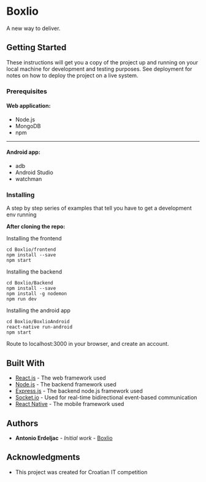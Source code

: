 # Boxlio

A new way to deliver.

## Getting Started

These instructions will get you a copy of the project up and running on your local machine for development and testing purposes. See deployment for notes on how to deploy the project on a live system.

### Prerequisites
#### Web application:
* Node.js
* MongoDB
* npm

----

#### Android app:
* adb
* Android Studio
* watchman

### Installing

A step by step series of examples that tell you have to get a development env running

**After cloning the repo:**

Installing the frontend

```
cd Boxlio/frontend
npm install --save
npm start
```

Installing the backend

```
cd Boxlio/Backend
npm install --save
npm install -g nodemon
npm run dev
```

Installing the android app

```
cd Boxlio/BoxlioAndroid
react-native run-android
npm start
```

Route to localhost:3000 in your browser, and create an account.

## Built With

* [React.js](https://reactjs.org/) - The web framework used
* [Node.js](https://nodejs.org/en/) - The backend framework used
* [Express.js](https://expressjs.com/) - The backend node.js framework used
* [Socket.io](https://socket.io/) - Used for real-time bidirectional event-based communication
* [React Native](https://facebook.github.io/react-native/) - The mobile framework used

## Authors

* **Antonio Erdeljac** - *Initial work* - [Boxlio](https://github.com/AntonioErdeljac/Boxlio)

## Acknowledgments

* This project was created for Croatian IT competition
